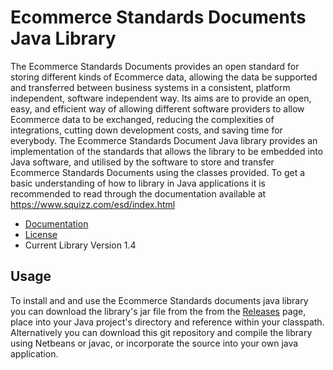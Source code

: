 # Ecommerce Standards Documents Java Library
The Ecommerce Standards Documents provides an open standard for storing different kinds of Ecommerce data, allowing the data be supported and transferred between business systems in a consistent, platform independent, software independent way. 
Its aims are to provide an open, easy, and efficient way of allowing different software providers to allow Ecommerce data to be exchanged, reducing the complexities of integrations, cutting down development costs, and saving time for everybody.
The Ecommerce Standards Document Java library provides an implementation of the standards that allows the library to be embedded into Java software, and utilised by the software to store and transfer Ecommerce Standards Documents using the classes provided.
To get a basic understanding of how to library in Java applications it is recommended to read through the documentation available at https://www.squizz.com/esd/index.html

- [Documentation](https://www.squizz.com/esd/index.html)
- [License](LICENSE)
- Current Library Version 1.4

## Usage
To install and and use the Ecommerce Standards documents java library you can download the library's jar file from the from the [Releases](https://github.com/squizzdotcom/ecommerce-standards-documents-java-library/releases) page, place into your Java project's directory and reference within your classpath. Alternatively you can download this git repository and compile the library using Netbeans or javac, or incorporate the source into your own java application.
